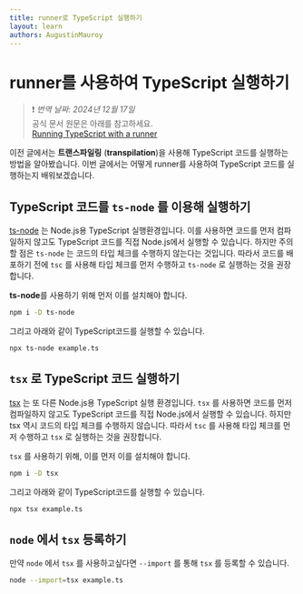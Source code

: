 ```yaml
---
title: runner로 TypeScript 실행하기
layout: learn
authors: AugustinMauroy
---
```


# runner를 사용하여 TypeScript 실행하기

> ❗️ _번역 날짜: 2024년 12월 17일_ <br />
> 공식 문서 원문은 아래를 참고하세요.<br />
> [Running TypeScript with a runner](https://nodejs.org/en/learn/typescript/run#running-typescript-with-a-runner)

이전 글에서는 **트랜스파일링** (**transpilation**)을 사용해 TypeScript 코드를 실행하는 방법을 알아봤습니다. 이번 글에서는 어떻게 runner를 사용하여 TypeScript 코드를 실행하는지 배워보겠습니다.

## TypeScript 코드를 `ts-node` 를 이용해 실행하기

[ts-node](https://typestrong.org/ts-node/) 는 Node.js용 TypeScript 실행환경입니다. 이를 사용하면 코드를 먼저 컴파일하지 않고도 TypeScript 코드를 직접 Node.js에서 실행할 수 있습니다. 하지만 주의할 점은 `ts-node` 는 코드의 타입 체크를 수행하지 않는다는 것입니다. 따라서 코드를 배포하기 전에 `tsc` 를 사용해 타입 체크를 먼저 수행하고 `ts-node` 로 실행하는 것을 권장합니다.

**ts-node**를 사용하기 위해 먼저 이를 설치해야 합니다.

```bash
npm i -D ts-node
```

그리고 아래와 같이 TypeScript코드를 실행할 수 있습니다.

```bash
npx ts-node example.ts
```

## `tsx` 로 TypeScript 코드 실행하기

[tsx](https://tsx.is/) 는 또 다른 Node.js용 TypeScript 실행 환경입니다. `tsx` 를 사용하면 코드를 먼저 컴파일하지 않고도 TypeScript 코드를 직접 Node.js에서 실행할 수 있습니다. 하지만 tsx 역시 코드의 타입 체크를 수행하지 않습니다. 따라서 `tsc` 를 사용해 타입 체크를 먼저 수행하고 `tsx` 로 실행하는 것을 권장합니다.

`tsx` 를 사용하기 위해, 이를 먼저 이를 설치해야 합니다.

```bash
npm i -D tsx
```

그리고 아래와 같이 TypeScript코드를 실행할 수 있습니다.

```bash
npx tsx example.ts
```

## `node` 에서 `tsx` 등록하기

만약 `node` 에서 `tsx` 를 사용하고싶다면 `--import` 를 통해 `tsx` 를 등록할 수 있습니다.

```bash
node --import=tsx example.ts
```

